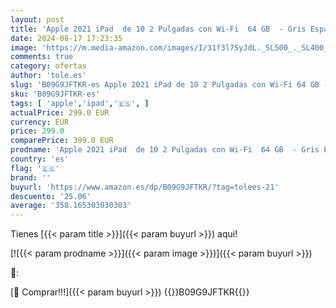 ```yaml
---
layout: post
title: 'Apple 2021 iPad  de 10 2 Pulgadas con Wi-Fi  64 GB  - Gris Espacial  9.ª generación '
date: 2024-08-17 17:23:35
image: 'https://m.media-amazon.com/images/I/31f3l7SyJdL._SL500_._SL400_.jpg'
comments: true
category: ofertas
author: 'tole.es'
slug: 'B09G9JFTKR-es Apple 2021 iPad de 10 2 Pulgadas con Wi-Fi 64 GB - Gris...'
sku: 'B09G9JFTKR-es'
tags: [ 'apple','ipad','🇪🇸', ]
actualPrice: 299.0 EUR
currency: EUR
price: 299.0
comparePrice: 399.0 EUR
prodname: 'Apple 2021 iPad  de 10 2 Pulgadas con Wi-Fi  64 GB  - Gris Espacial  9.ª generación '
country: 'es'
flag: '🇪🇸'
brand: ''
buyurl: 'https://www.amazon.es/dp/B09G9JFTKR/?tag=tolees-21'
descuento: '25.06'
average: '358.165303030303'
---
```


Tienes [{{< param title >}}]({{< param buyurl >}}) aqui!

[![{{< param prodname >}}]({{< param image >}})]({{< param buyurl >}})

🔎:


[🛒 Comprar!!!]({{< param buyurl >}})
{{<world>}}B09G9JFTKR{{</world>}}
